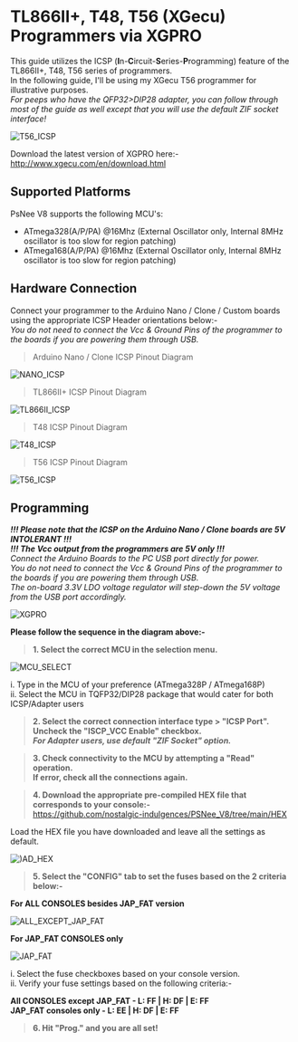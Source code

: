 # TL866II+, T48, T56 (XGecu) Programmers via XGPRO

This guide utilizes the ICSP (**I**n-**C**ircuit-**S**eries-**P**rogramming) feature of the TL866II+, T48, T56 series of programmers.  
In the following guide, I'll be using my XGecu T56 programmer for illustrative purposes.  
_For peeps who have the QFP32>DIP28 adapter, you can follow through most of the guide as well except that you will use the default ZIF socket interface!_

![T56_ICSP](images/ICSP.png)  

Download the latest version of XGPRO here:-  
http://www.xgecu.com/en/download.html

## Supported Platforms
PsNee V8 supports the following MCU's:  
- ATmega328(A/P/PA) @16Mhz (External Oscillator only, Internal 8MHz oscillator is too slow for region patching)  
- ATmega168(A/P/PA) @16Mhz (External Oscillator only, Internal 8MHz oscillator is too slow for region patching)

## Hardware Connection  
Connect your programmer to the Arduino Nano / Clone / Custom boards using the appropriate ICSP Header orientations below:-  
_You do not need to connect the Vcc & Ground Pins of the programmer to the boards if you are powering them through USB._  

> Arduino Nano / Clone ICSP Pinout Diagram

![NANO_ICSP](images/NANO_ICSP.png)

> TL866II+ ICSP Pinout Diagram

![TL866II_ICSP](images/TL866II_ICSP.png)
  
> T48 ICSP Pinout Diagram  

![T48_ICSP](images/T48_ICSP.png)

> T56 ICSP Pinout Diagram  

![T56_ICSP](images/T56_ICSP.png)

## Programming

**_!!! Please note that the ICSP on the Arduino Nano / Clone boards are 5V INTOLERANT !!!_**  
**_!!! The Vcc output from the programmers are 5V only !!!_**  
_Connect the Arduino Boards to the PC USB port directly for power._  
_You do not need to connect the Vcc & Ground Pins of the programmer to the boards if you are powering them through USB._  
_The on-board 3.3V LDO voltage regulator will step-down the 5V voltage from the USB port accordingly._   

![XGPRO](images/XGPRO0.png)

**Please follow the sequence in the diagram above:-**  

> **1. Select the correct MCU in the selection menu.**
  
![MCU_SELECT](images/XGPRO1.png)

  i. Type in the MCU of your preference (ATmega328P / ATmega168P)  
  ii. Select the MCU in TQFP32/DIP28 package that would cater for both ICSP/Adapter users
  
> **2. Select the correct connection interface type > "ICSP Port".**  
>    **Uncheck the "ISCP_VCC Enable" checkbox.**  
>    **_For Adapter users, use default "ZIF Socket" option._**  

> **3. Check connectivity to the MCU by attempting a "Read" operation.**  
>    **If error, check all the connections again.**
  
> **4. Download the appropriate pre-compiled HEX file that corresponds to your console:-**  
https://github.com/nostalgic-indulgences/PSNee_V8/tree/main/HEX
  
Load the HEX file you have downloaded and leave all the settings as default.
  
![)AD_HEX](images/XGPRO2.png)

> **5. Select the "CONFIG" tab to set the fuses based on the 2 criteria below:-**  
    
**For ALL CONSOLES besides JAP_FAT version**

![ALL_EXCEPT_JAP_FAT](images/XGPRO31.png)

**For JAP_FAT CONSOLES only**
  
![JAP_FAT](images/XGPRO32.png)
  
  i. Select the fuse checkboxes based on your console version.   
  ii. Verify your fuse settings based on the following criteria:-
    
  **All CONSOLES except JAP_FAT - L: FF | H: DF | E: FF**  
  **JAP_FAT consoles only - L: EE | H: DF | E: FF**
  
> **6. Hit "**Prog.**" and you are all set!**
